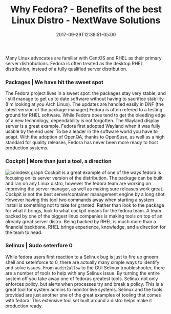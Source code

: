 ﻿---
title: "Why Fedora? - Benefits of the best Linux Distro - NextWave Solutions"
date: 2017-09-29T12:39:51-05:00
description: "Is Fedora the right choice for you? Read on to learn how you can benefit from one of the best modern linux distros avaliable today."
draft: false
---

Many Linux advocates are familiar with CentOS and  RHEL as their primary server  distrobutions. Fedora is often treated as the desktop RHEL distribution, instead of a fully qualified server distribution. 

### Packages | We have hit the sweet spot

The Fedora project lives in a sweet spot: the packages stay very stable, and I still manage to get up to date software without having to sacrifice stability (I'm looking at you Arch Linux). The updates are handled easily in DNF (the latest version of the package manager).Fedora is often refered to a testing ground for RHEL software. While Fedora does tend to get the bleeding edge of a new technology, dependability is not forgotten. The Wayland display server is a great example. Fedora first adopted Wayland when it was fully usable by the end user. To be a leader in the software world you have to adapt. With the adoption of OpenQA, thanks to OpenSuse, as well as a high standard for quality releases, Fedora has never been more ready to host production systems. 

### Cockpit | More than just a tool, a direction
![coindesk graph](/images/cockpit.png)
Cockpit is a great example of one of the ways fedora is focusing on its server version of the distribution. The package can be built and ran on any Linux distro, however the fedora team are working on improving the server manager, as well as making sure releases work great. Cockpit is not the best server/container management engine by a long shot. However having this tool two commands away when starting a system install is something not to take for granted. Rather than look to the package for what it brings, look to what cockpit means for the fedora team. A team backed by one of the biggest linux companies is making tools on top of an already great server distro. Being backed by RHEL is much more than a financial backbone. RHEL brings experience, knowledge, and a direction for the team to head. 

### Selinux | Sudo setenfore 0

While fedora users first reaction to a Selinux bug is just to fire up gnoem shell and setenforce to 0, there are actually many simple ways to identify and solve issues. From `audit2allow` to the GUI Selinux troubleshooter, there are a number of tools to help with any Selinux issue. By turning the entire system off you take away one of fedoras greatest tools. Selinux not only enforces policy, but alerts when processes try and break a policy. This is a great tool for system admins to monitor live systems. Selinux and the tools provided are just another one of the great examples of tooling that comes with fedora. This extensive tool set built around a distro helps make it production ready.
